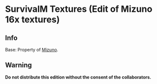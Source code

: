 # SurvivalM Textures (Edit of Mizuno 16x textures)
## Info
Base: Property of [Mizuno](https://www.planetminecraft.com/texture_pack/mizunos-16-craft/).
## Warning
**Do not distribute this edition without the consent of the collaborators.**
